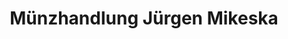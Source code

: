 ---
title: "Münzhandlung Jürgen Mikeska"
url: /bad-homburg-v-d-hoehe/muenzhandlung-juergen-mikeska/
shop: Sammler
---